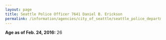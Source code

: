 ```yaml
---
layout: page
title: Seattle Police Officer 7641 Daniel B. Erickson
permalink: /information/agencies/city_of_seattle/seattle_police_department/copbook/7641/
---
```


**Age as of Feb. 24, 2016:** 26
